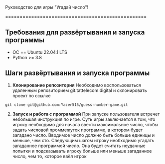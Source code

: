 Руководство для игры "Угадай число"!

=================================================

## Требования для развёртывания и запуска программы

* ОС == Ubuntu 22.04.1 LTS
* Python >= 3.8

## Шаги развёртывания и запуска программы

1. **Клонирование репозитория** 
Необходимо воспользоваться удаленным репозиторием git.tattelecom.digital и склонировать проект по ссылке 
```
git clone git@github.com:Yazer515/guess-number-game.git
```
2. **Запуск и работа с программой**
При запуске пользователя встречет небольшая инструкция по игре. Суть игры заключается в том, что игроку необходимо для начала ввести максимальное число, чтобы задать числовой проммежуток программе, в котором будет загадано число. Вводимое число должно быть больше единицы и меньше, чем сто. Следующим шагом игроку необходимо угадать загаданное программой число. Она будет считать неудачные попытки и подсказывать игроку больше или меньше загаданное число, чем то, которое ввёл игрок
